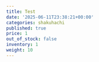 ```yaml
---
title: Test
date: '2025-06-11T23:38:21+00:00'
categories: shakuhachi
published: true
price: 1
out_of_stock: false
inventory: 1
weight: 10
---
```


